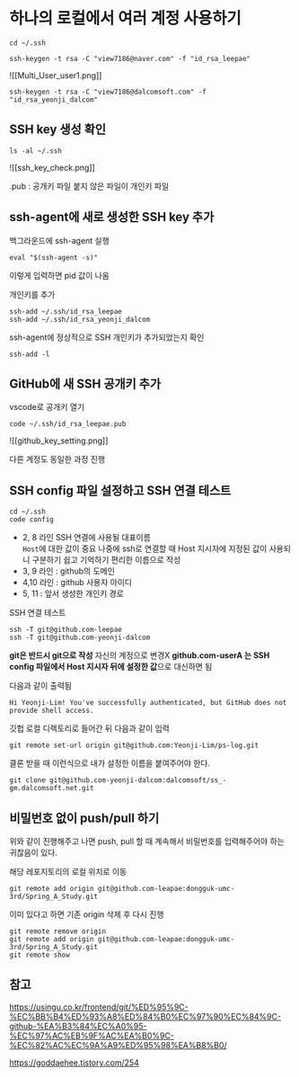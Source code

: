# 하나의 로컬에서 여러 계정 사용하기

```shell
cd ~/.ssh
```

```shell
ssh-keygen -t rsa -C "view7186@naver.com" -f "id_rsa_leepae"
```

![[Multi_User_user1.png]]

```shell
ssh-keygen -t rsa -C "view7186@dalcomsoft.com" -f "id_rsa_yeonji_dalcom"
```

## SSH key 생성 확인
```shell
ls -al ~/.ssh
```

![[ssh_key_check.png]]

.pub : 공개키 파일
붙지 않은 파일이 개인키 파일

## ssh-agent에 새로 생성한 SSH key 추가 

백그라운드에 ssh-agent 실행

```shell
eval "$(ssh-agent -s)"
```
이렇게 입력하면 pid 값이 나옴

개인키를 추가
```shell
ssh-add ~/.ssh/id_rsa_leepae
ssh-add ~/.ssh/id_rsa_yeonji_dalcom
```

ssh-agent에 정상적으로 SSH 개인키가 추가되었는지 확인
```shell
ssh-add -l
```

## GitHub에 새 SSH 공개키 추가
vscode로 공개키 열기
```shell
code ~/.ssh/id_rsa_leepae.pub
```

![[github_key_setting.png]]

다른 계정도 동일한 과정 진행

## SSH config 파일 설정하고 SSH 연결 테스트
```shell
cd ~/.ssh
code config
```

-   2, 8 라인 SSH 연결에 사용될 대표이름  
    `Host`에 대한 값이 중요
    나중에 ssh로 연결할 때 Host 지시자에 지정된 값이 사용되니 구분하기 쉽고 기억하기 편리한 이름으로 작성
-   3, 9 라인 : github의 도메인
-   4,10 라인 : github 사용자 아이디
-   5, 11 : 앞서 생성한 개인키 경로

SSH 연결 테스트
```shell
ssh -T git@github.com-leepae
ssh -T git@github.com-yeonji-dalcom
```

**git은 반드시 git으로 작성**
자신의 계정으로 변경X 
**github.com-userA 는 SSH config 파일에서 Host 지시자 뒤에 설정한 값**으로 대신하면 됨

다음과 같이 출력됨
```
Hi Yeonji-Lim! You've successfully authenticated, but GitHub does not provide shell access.
```

깃헙 로컬 디렉토리로 들어간 뒤 다음과 같이 입력
```shell
git remote set-url origin git@github.com:Yeonji-Lim/ps-log.git
```

클론 받을 때 이런식으로 내가 설정한 이름을 붙여주어야 한다.
```shell
git clone git@github.com-yeonji-dalcom:dalcomsoft/ss_-gm.dalcomsoft.net.git
```

## 비밀번호 없이 push/pull 하기
위와 같이 진행해주고 나면 push, pull 할 때 계속해서 비밀번호를 입력해주어야 하는 귀찮음이 있다.

해당 레포지토리의 로컬 위치로 이동

```shell
git remote add origin git@github.com-leapae:dongguk-umc-3rd/Spring_A_Study.git
```

이미 있다고 하면 기존 origin 삭제 후 다시 진행

```shell
git remote remove origin
git remote add origin git@github.com-leapae:dongguk-umc-3rd/Spring_A_Study.git
git remote show
```

## 참고
https://usingu.co.kr/frontend/git/%ED%95%9C-%EC%BB%B4%ED%93%A8%ED%84%B0%EC%97%90%EC%84%9C-github-%EA%B3%84%EC%A0%95-%EC%97%AC%EB%9F%AC%EA%B0%9C-%EC%82%AC%EC%9A%A9%ED%95%98%EA%B8%B0/

https://goddaehee.tistory.com/254
